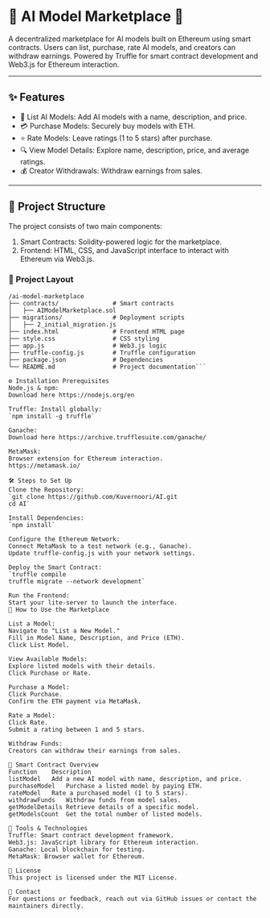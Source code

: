 # 🛒 AI Model Marketplace 🚀

A decentralized marketplace for AI models built on Ethereum using smart contracts. Users can list, purchase, rate AI models, and creators can withdraw earnings. Powered by Truffle for smart contract development and Web3.js for Ethereum interaction.

---

## ✨ Features

- 📝 List AI Models: Add AI models with a name, description, and price.
- 💳 Purchase Models: Securely buy models with ETH.
- ⭐️ Rate Models: Leave ratings (1 to 5 stars) after purchase.
- 🔍 View Model Details: Explore name, description, price, and average ratings.
- 💰 Creator Withdrawals: Withdraw earnings from sales.

---

## 📂 Project Structure

The project consists of two main components:

1. Smart Contracts: Solidity-powered logic for the marketplace.
2. Frontend: HTML, CSS, and JavaScript interface to interact with Ethereum via Web3.js.

### 📁 Project Layout

```plaintext
/ai-model-marketplace
├── contracts/               # Smart contracts
│   ├── AIModelMarketplace.sol
├── migrations/              # Deployment scripts
│   ├── 2_initial_migration.js
├── index.html               # Frontend HTML page
├── style.css                # CSS styling
├── app.js                   # Web3.js logic
├── truffle-config.js        # Truffle configuration
├── package.json             # Dependencies
└── README.md                # Project documentation```

⚙️ Installation Prerequisites
Node.js & npm: 
Download here https://nodejs.org/en

Truffle: Install globally:
`npm install -g truffle`

Ganache: 
Download here https://archive.trufflesuite.com/ganache/

MetaMask: 
Browser extension for Ethereum interaction.
https://metamask.io/

🛠️ Steps to Set Up
Clone the Repository:
`git clone https://github.com/Kuvernoori/AI.git
cd AI`

Install Dependencies:
`npm install`

Configure the Ethereum Network:
Connect MetaMask to a test network (e.g., Ganache).
Update truffle-config.js with your network settings.

Deploy the Smart Contract:
`truffle compile
truffle migrate --network development`

Run the Frontend:
Start your lite-server to launch the interface.
🌟 How to Use the Marketplace

List a Model:
Navigate to "List a New Model."
Fill in Model Name, Description, and Price (ETH).
Click List Model.

View Available Models:
Explore listed models with their details.
Click Purchase or Rate.

Purchase a Model:
Click Purchase.
Confirm the ETH payment via MetaMask.

Rate a Model:
Click Rate.
Submit a rating between 1 and 5 stars.

Withdraw Funds:
Creators can withdraw their earnings from sales.

📜 Smart Contract Overview
Function	Description
listModel	Add a new AI model with name, description, and price.
purchaseModel	Purchase a listed model by paying ETH.
rateModel	Rate a purchased model (1 to 5 stars).
withdrawFunds	Withdraw funds from model sales.
getModelDetails	Retrieve details of a specific model.
getModelsCount	Get the total number of listed models.

🧰 Tools & Technologies
Truffle: Smart contract development framework.
Web3.js: JavaScript library for Ethereum interaction.
Ganache: Local blockchain for testing.
MetaMask: Browser wallet for Ethereum.

📄 License
This project is licensed under the MIT License.

📧 Contact
For questions or feedback, reach out via GitHub issues or contact the maintainers directly.
